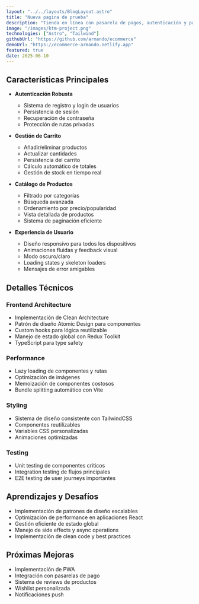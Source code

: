```yaml
---
layout: "../../layouts/BlogLayout.astro"
title: "Nueva pagina de prueba"
description: "Tienda en línea con pasarela de pagos, autenticación y panel de administración. Tienda en línea con pasarela de pagos, autenticación y panel de administración. Tienda en línea con pasarela de pagos, autenticación y panel de administración."
image: "/images/ktm-project.png"
technologies: ["Astro", "Tailwind"]
githubUrl: "https://github.com/armando/ecommerce"
demoUrl: "https://ecommerce-armando.netlify.app"
featured: true
date: 2025-06-10
---
```


## Características Principales

- **Autenticación Robusta**
  - Sistema de registro y login de usuarios
  - Persistencia de sesión
  - Recuperación de contraseña
  - Protección de rutas privadas

- **Gestión de Carrito**
  - Añadir/eliminar productos
  - Actualizar cantidades
  - Persistencia del carrito
  - Cálculo automático de totales
  - Gestión de stock en tiempo real

- **Catálogo de Productos**
  - Filtrado por categorías
  - Búsqueda avanzada
  - Ordenamiento por precio/popularidad
  - Vista detallada de productos
  - Sistema de paginación eficiente

- **Experiencia de Usuario**
  - Diseño responsivo para todos los dispositivos
  - Animaciones fluidas y feedback visual
  - Modo oscuro/claro
  - Loading states y skeleton loaders
  - Mensajes de error amigables

## Detalles Técnicos

### Frontend Architecture
- Implementación de Clean Architecture
- Patrón de diseño Atomic Design para componentes
- Custom hooks para lógica reutilizable
- Manejo de estado global con Redux Toolkit
- TypeScript para type safety

### Performance
- Lazy loading de componentes y rutas
- Optimización de imágenes
- Memoización de componentes costosos
- Bundle splitting automático con Vite

### Styling
- Sistema de diseño consistente con TailwindCSS
- Componentes reutilizables
- Variables CSS personalizadas
- Animaciones optimizadas

### Testing
- Unit testing de componentes críticos
- Integration testing de flujos principales
- E2E testing de user journeys importantes

## Aprendizajes y Desafíos

- Implementación de patrones de diseño escalables
- Optimización de performance en aplicaciones React
- Gestión eficiente de estado global
- Manejo de side effects y async operations
- Implementación de clean code y best practices

## Próximas Mejoras

- Implementación de PWA
- Integración con pasarelas de pago
- Sistema de reviews de productos
- Wishlist personalizada
- Notificaciones push